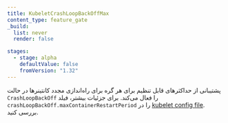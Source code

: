 ```yaml
---
title: KubeletCrashLoopBackOffMax
content_type: feature_gate
_build:
  list: never
  render: false

stages:
  - stage: alpha
    defaultValue: false
    fromVersion: "1.32"
---
```

پشتیبانی از حداکثرهای قابل تنظیم برای هر گره برای راه‌اندازی مجدد کانتینرها در حالت `CrashLoopBackOff` را فعال می‌کند. برای جزئیات بیشتر، فیلد `crashLoopBackOff.maxContainerRestartPeriod` را در [kubelet config file](/docs/reference/config-api/kubelet-config.v1beta1/). بررسی کنید.